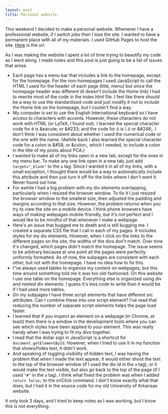 ```yaml
---
layout: post
title: Personal website.
---
```

This weekend I decided to make a personal website.  Whenever I have a professional website, if I switch jobs then I lose the site.  I wanted to have a permanent place with all of my materials.  I used GitHub Pages to host the site.  [Here](https://wh33les.github.io) is the url.

As I was making the website I spent a lot of time trying to beautify my code as I went along.  I made notes and this post is just going to be a list of issues that arose.

- Each page has a menu bar that includes a link to the homepage, except for the homepage.  For the non-homepages I used JavaScript to call the HTML I used for the header of each page (title, menu) but since the homepage header was different (it doesn't include the Home link) I had to rewrite most of the code in the index.html file.  I feel like there should be a way to use the standardized code and just modify it not to include the Home link on the homepage, but I couldn't find a way.
- My computer is set to use the English International keyboard so I have access to characters with accents.  However, these characters do not work with HTML (or LaTeX, I found out).  I learned the special character code for &eacute; is \&eacute; or \&#233; and the code for &ouml; is \	&ouml; or \&#246;.  I don't think I was consistent about whether I used the numerical code or the one with the name.  (Awhile back I also learned the special character code for a colon is \&#58; or \&colon;, which I needed, to include a colon in the title of my posts about PCA.)
- I wanted to make all of my links open in a new tab, except for the ones in my menu bar.  To make any one link open in a new tab, just add `target="_blank"` to the `a` tag.  Since I wanted it in all of my links, with a small exception, I thought there would be a way to automatically include this attribute and then just turn it off for the links where I don't want it.  Never found out how.
- For awhile I had a big problem with my div elements overlapping, particularly when I resized the browser window.  To fix it I just resized the browser window to the smallest size, then adjusted the padding and margins according to that size.  However, the problem returns when you try to view the site on a mobile device.  I think phone browsers have ways of making webpages mobile-friendly, but it's not perfect and I would like to be mindful of that whenever I make a webpage.
- Here's an issue that bugged me to death and is still bugging me.  I created a separate CSS file that I call in each of my pages.  It includes styles for my div elements.  However, when I click on the links to the different pages on the site, the widths of the divs don't match.  Over time it's changed, which pages didn't match the homepage.  The issue seems to be arbitrary because at one point all the pages were perfectly uniformly formatted.  As of now, the subpages are consistent with each other, but not with the homepage.  I have no idea how to fix this.
- I"ve always used tables to organize my content on webpages, but this time around something told me it was too old-fashioned.  On this website I use one table on the homepage.  Everything else is organized using div and nested div elements.  I guess it's less code to write than it would be if I had used more tables.
- On my subpages I have three script elements that have different src attributes.  Can I combine these into one script element?  I've read that reducing the number of separate script elements helps the page load faster.
- I learned that if you inspect an element on a webpage (in Chrome, at least) then there is a window in the development tools where you can see which styles have been applied to your element.  This was really handy when I was trying to fit my divs together.
- I read that the dollar sign in JavaScript is a shortcut for `document.getElementById`.  However, when I tried to use it in my function that shows/hides text, it didn't work.
- And speaking of toggling visibility of hidden text, I was having the problem that when I made the text appear, it would either shoot the text to the top of the browser window (if I used the div id in the `a` tag), or it would make the text visible, but also go back to the top of the page (if I used `"#"` in the `a` tag).  I think what fixed the problem was when I added `return false;` to the onClick command.  I don't know exactly what that does, but I had it in the source code for my old University of Arkansas website.

It only took 3 days, and I tried to keep notes as I was working, but I know this is not everything.
